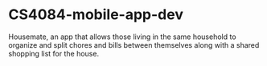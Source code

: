 # CS4084-mobile-app-dev

Housemate, an app that allows those living in the same household to organize and split chores and bills between themselves along with a shared shopping list for the house.

